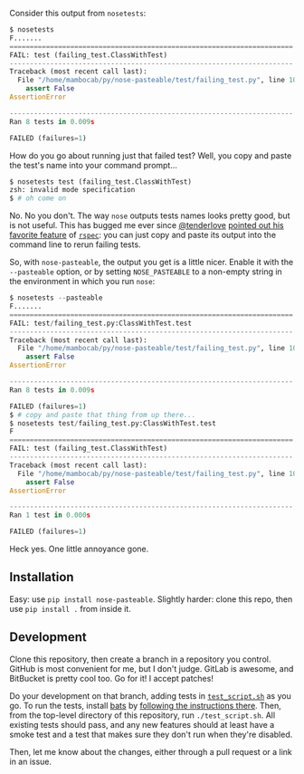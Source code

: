 Consider this output from `nosetests`:

```python
$ nosetests
F.......
======================================================================
FAIL: test (failing_test.ClassWithTest)
----------------------------------------------------------------------
Traceback (most recent call last):
  File "/home/mambocab/py/nose-pasteable/test/failing_test.py", line 10, in test
    assert False
AssertionError

----------------------------------------------------------------------
Ran 8 tests in 0.009s

FAILED (failures=1)
```

How do you go about running just that failed test? Well, you copy and paste the test's name into your command prompt...

```python
$ nosetests test (failing_test.ClassWithTest)
zsh: invalid mode specification
$ # oh come on
```

No. No you don't. The way `nose` outputs tests names looks pretty good, but is not useful. This has bugged me ever since [@tenderlove](https://github.com/tenderlove) [pointed out his favorite feature](http://tenderlovemaking.com/2015/01/23/my-experience-with-minitest-and-rspec.html) of [`rspec`](http://rspec.info/): you can just copy and paste its output into the command line to rerun failing tests.

So, with `nose-pasteable`, the output you get is a little nicer. Enable it with the `--pasteable` option, or by setting `NOSE_PASTEABLE` to a non-empty string in the environment in which you run `nose`:

```python
$ nosetests --pasteable
F.......
======================================================================
FAIL: test/failing_test.py:ClassWithTest.test
----------------------------------------------------------------------
Traceback (most recent call last):
  File "/home/mambocab/py/nose-pasteable/test/failing_test.py", line 10, in test
    assert False
AssertionError

----------------------------------------------------------------------
Ran 8 tests in 0.009s

FAILED (failures=1)
$ # copy and paste that thing from up there...
$ nosetests test/failing_test.py:ClassWithTest.test
F
======================================================================
FAIL: test (failing_test.ClassWithTest)
----------------------------------------------------------------------
Traceback (most recent call last):
  File "/home/mambocab/py/nose-pasteable/test/failing_test.py", line 10, in test
    assert False
AssertionError

----------------------------------------------------------------------
Ran 1 test in 0.000s

FAILED (failures=1)
```

Heck yes. One little annoyance gone.

## Installation

Easy: use `pip install nose-pasteable`. Slightly harder: clone this repo, then use `pip install .` from inside it.

## Development

Clone this repository, then create a branch in a repository you control. GitHub is most convenient for me, but I don't judge. GitLab is awesome, and BitBucket is pretty cool too. Go for it! I accept patches!

Do your development on that branch, adding tests in [`test_script.sh`](test_script.sh) as you go. To run the tests, install [bats](https://github.com/sstephenson/bats) by [following the instructions there](https://github.com/sstephenson/bats#installing-bats-from-source). Then, from the top-level directory of this repository, run `./test_script.sh`. All existing tests should pass, and any new features should at least have a smoke test and a test that makes sure they don't run when they're disabled.

Then, let me know about the changes, either through a pull request or a link in an issue.
